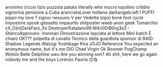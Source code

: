 anonimo
ciccio
tizio
puzzola
patato
literally who
mucro
topolino
cribbio
signorina
pensione a Cuba
aranciataLover
hotlena
darkangelcraft
I PUFFI
pippo
my love
?
signor nessuno
V per Vedetta (ops)
bonk
foot
cycle
impostore
spook
gessetto impaurito
shitposter
weeb
anon
geek
Tomarchio
xX_O(n)DarkFaro_Xx
DestroyerKatalano99
M4ri0DiB0rg3s3
_-_StancoApproves_-_
Ironman
Dimostrazione lasciata al lettore
Mini batch
È chiaro
OK???
polpetta di cavallo
Tecnico della guardiola
sponsor di RAID: Shadow Legends
Waluigi
Yoshikage Kira
JOJO Reference
You expected an anonymous name, but it's me DIO
Chad
Virgin
Ok Boomer
PogChamp
Wololo
Belle Delphine
uwu
Are you winning son?
Ah shit, here we go again
nobody
me and the boys
Lorenzo Paoria 😕♍️
